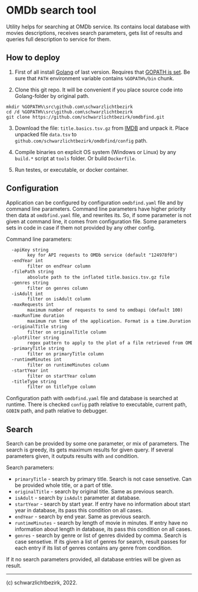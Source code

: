 # OMDb search tool

Utility helps for searching at OMDb service.
Its contains local database with movies descriptions, receives search parameters, gets list of results and queries full description to service for them.

## How to deploy

1. First of all install [Golang](https://go.dev/dl/) of last version. Requires that [GOPATH is set](https://golang.org/doc/code.html#GOPATH). Be sure that `PATH` environment variable contains `%GOPATH%/bin` chunk.

2. Clone this git repo. It will be convenient if you place source code into Golang-folder by original path.

```batch
mkdir %GOPATH%\src\github.com\schwarzlichtbezirk
cd /d %GOPATH%\src\github.com\schwarzlichtbezirk
git clone https://github.com/schwarzlichtbezirk/omdbfind.git
```

3. Download the file: `title.basics.tsv.gz` from [IMDB](https://datasets.imdbws.com/) and unpack it. Place unpacked file `data.tsv` to `github.com/schwarzlichtbezirk/omdbfind/config` path.

4. Compile binaries on explicit OS system (Windows or Linux) by any `build.*` script at `tools` folder. Or build `Dockerfile`.

5. Run testes, or executable, or docker container.

## Configuration

Application can be configured by configuration `omdbfind.yaml` file and by command line parameters. Command line parameters have higher priority then data at `omdbfind.yaml` file, and rewrites its. So, if some parameter is not given at command line, it comes from configuration file. Some parameters sets in code in case if them not provided by any other config.

Command line parameters:

```txt
  -apiKey string
        key for API requests to OMDb service (default "124978f0")
  -endYear int
        filter on endYear column
  -filePath string
        absolute path to the inflated title.basics.tsv.gz file
  -genres string
        filter on genres column
  -isAdult int
        filter on isAdult column
  -maxRequests int
        maximum number of requests to send to omdbapi (default 100)
  -maxRunTime duration
        maximum run time of the application. Format is a time.Duration string (for example '1d8h15m30s')
  -originalTitle string
        filter on originalTitle column
  -plotFilter string
        regex pattern to apply to the plot of a film retrieved from OMDb
  -primaryTitle string
        filter on primaryTitle column
  -runtimeMinutes int
        filter on runtimeMinutes column
  -startYear int
        filter on startYear column
  -titleType string
        filter on titleType column
```

Configuration path with `omdbfind.yaml` file and database is searched at runtime. There is checked `config` path relative to executable, current path, `GOBIN` path, and path relative to debugger.

## Search

Search can be provided by some one parameter, or mix of parameters. The search is greedy, its gets maximum results for given query. If several parameters given, it outputs results with `and` condition.

Search parameters:

* `primaryTitle` - search by primary title. Search is not case sensetive. Can be provided whole title, or a part of title.
* `originalTitle` - search by original title. Same as previous search.
* `isAdult` - search by `isAdult` parameter at database.
* `startYear` - search by start year. If entry have no information about start year in database, its pass this condition on all cases.
* `endYear` - search by end year. Same as previous search.
* `runtimeMinutes` - search by length of movie in minutes. If entry have no information about length in database, its pass this condition on all cases.
* `genres` - search by genre or list of genres divided by comma. Search is case sensetive. If its given a list of genres for search, result passes for each entry if its list of genres contains any genre from condition.

If it no search parameters provided, all database entries will be given as result.

---
(c) schwarzlichtbezirk, 2022.
